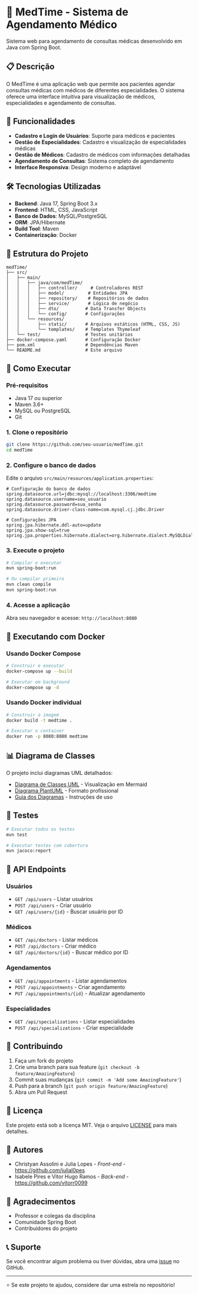 # 🏥 MedTime - Sistema de Agendamento Médico

Sistema web para agendamento de consultas médicas desenvolvido em Java com Spring Boot.

## 📋 Descrição

O MedTime é uma aplicação web que permite aos pacientes agendar consultas médicas com médicos de diferentes especialidades. O sistema oferece uma interface intuitiva para visualização de médicos, especialidades e agendamento de consultas.

## 🚀 Funcionalidades

- **Cadastro e Login de Usuários**: Suporte para médicos e pacientes
- **Gestão de Especialidades**: Cadastro e visualização de especialidades médicas
- **Gestão de Médicos**: Cadastro de médicos com informações detalhadas
- **Agendamento de Consultas**: Sistema completo de agendamento
- **Interface Responsiva**: Design moderno e adaptável

## 🛠️ Tecnologias Utilizadas

- **Backend**: Java 17, Spring Boot 3.x
- **Frontend**: HTML, CSS, JavaScript
- **Banco de Dados**: MySQL/PostgreSQL
- **ORM**: JPA/Hibernate
- **Build Tool**: Maven
- **Containerização**: Docker

## 📁 Estrutura do Projeto

```
medTime/
├── src/
│   ├── main/
│   │   ├── java/com/medTime/
│   │   │   ├── controller/     # Controladores REST
│   │   │   ├── model/         # Entidades JPA
│   │   │   ├── repository/    # Repositórios de dados
│   │   │   ├── service/       # Lógica de negócio
│   │   │   ├── dto/          # Data Transfer Objects
│   │   │   └── config/       # Configurações
│   │   └── resources/
│   │       ├── static/       # Arquivos estáticos (HTML, CSS, JS)
│   │       └── templates/    # Templates Thymeleaf
│   └── test/                 # Testes unitários
├── docker-compose.yaml       # Configuração Docker
├── pom.xml                   # Dependências Maven
└── README.md                 # Este arquivo
```

## 🚀 Como Executar

### Pré-requisitos

- Java 17 ou superior
- Maven 3.6+
- MySQL ou PostgreSQL
- Git

### 1. Clone o repositório

```bash
git clone https://github.com/seu-usuario/medTime.git
cd medTime
```

### 2. Configure o banco de dados

Edite o arquivo `src/main/resources/application.properties`:

```properties
# Configuração do banco de dados
spring.datasource.url=jdbc:mysql://localhost:3306/medtime
spring.datasource.username=seu_usuario
spring.datasource.password=sua_senha
spring.datasource.driver-class-name=com.mysql.cj.jdbc.Driver

# Configurações JPA
spring.jpa.hibernate.ddl-auto=update
spring.jpa.show-sql=true
spring.jpa.properties.hibernate.dialect=org.hibernate.dialect.MySQLDialect
```

### 3. Execute o projeto

```bash
# Compilar e executar
mvn spring-boot:run

# Ou compilar primeiro
mvn clean compile
mvn spring-boot:run
```

### 4. Acesse a aplicação

Abra seu navegador e acesse: `http://localhost:8080`

## 🐳 Executando com Docker

### Usando Docker Compose

```bash
# Construir e executar
docker-compose up --build

# Executar em background
docker-compose up -d
```

### Usando Docker individual

```bash
# Construir a imagem
docker build -t medtime .

# Executar o container
docker run -p 8080:8080 medtime
```

## 📊 Diagrama de Classes

O projeto inclui diagramas UML detalhados:

- [Diagrama de Classes UML](DIAGRAMA_CLASSES_UML.md) - Visualização em Mermaid
- [Diagrama PlantUML](diagrama_classes_plantuml.puml) - Formato profissional
- [Guia dos Diagramas](README_DIAGRAMAS.md) - Instruções de uso

## 🧪 Testes

```bash
# Executar todos os testes
mvn test

# Executar testes com cobertura
mvn jacoco:report
```

## 📝 API Endpoints

### Usuários
- `GET /api/users` - Listar usuários
- `POST /api/users` - Criar usuário
- `GET /api/users/{id}` - Buscar usuário por ID

### Médicos
- `GET /api/doctors` - Listar médicos
- `POST /api/doctors` - Criar médico
- `GET /api/doctors/{id}` - Buscar médico por ID

### Agendamentos
- `GET /api/appointments` - Listar agendamentos
- `POST /api/appointments` - Criar agendamento
- `PUT /api/appointments/{id}` - Atualizar agendamento

### Especialidades
- `GET /api/specializations` - Listar especialidades
- `POST /api/specializations` - Criar especialidade

## 🤝 Contribuindo

1. Faça um fork do projeto
2. Crie uma branch para sua feature (`git checkout -b feature/AmazingFeature`)
3. Commit suas mudanças (`git commit -m 'Add some AmazingFeature'`)
4. Push para a branch (`git push origin feature/AmazingFeature`)
5. Abra um Pull Request

## 📄 Licença

Este projeto está sob a licença MIT. Veja o arquivo [LICENSE](LICENSE) para mais detalhes.

## 👥 Autores

- Christyan Assolini e Julia Lopes - *Front-end* - https://github.com/julial0pes
- Isabele Pires e Vitor Hugo Ramos - *Back-end* - https://github.com/vitorr0099

## 🙏 Agradecimentos

- Professor e colegas da disciplina
- Comunidade Spring Boot
- Contribuidores do projeto

## 📞 Suporte

Se você encontrar algum problema ou tiver dúvidas, abra uma [issue](https://github.com/vitorr0099/MedTime/issues) no GitHub.

---

⭐ Se este projeto te ajudou, considere dar uma estrela no repositório! 
